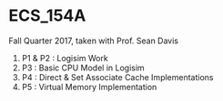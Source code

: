 # ECS_154A
Fall Quarter 2017, taken with Prof. Sean Davis 
1. P1 & P2 : Logisim Work 
2. P3      : Basic CPU Model in Logisim 
3. P4      : Direct & Set Associate Cache Implementations 
4. P5      : Virtual Memory Implementation
